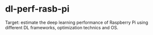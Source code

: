 # dl-perf-rasb-pi
Target: estimate the deep learning performance of Raspberry Pi using different DL frameworks, optimization technics and OS.
